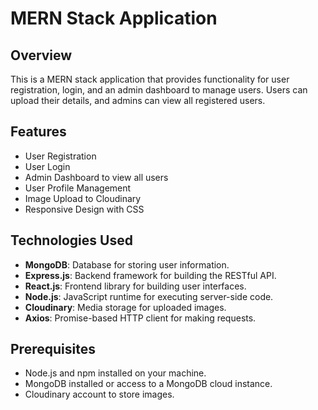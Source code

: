 # MERN Stack Application

## Overview
This is a MERN stack application that provides functionality for user registration, login, and an admin dashboard to manage users. Users can upload their details, and admins can view all registered users.

## Features
- User Registration
- User Login
- Admin Dashboard to view all users
- User Profile Management
- Image Upload to Cloudinary
- Responsive Design with CSS

## Technologies Used
- **MongoDB**: Database for storing user information.
- **Express.js**: Backend framework for building the RESTful API.
- **React.js**: Frontend library for building user interfaces.
- **Node.js**: JavaScript runtime for executing server-side code.
- **Cloudinary**: Media storage for uploaded images.
- **Axios**: Promise-based HTTP client for making requests.

## Prerequisites
- Node.js and npm installed on your machine.
- MongoDB installed or access to a MongoDB cloud instance.
- Cloudinary account to store images.

